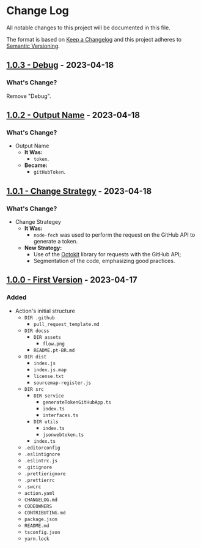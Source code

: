 # Change Log

All notable changes to this project will be documented in this file.

The format is based on [Keep a Changelog](http://keepachangelog.com/) and this project adheres to [Semantic Versioning](http://semver.org/).

## [1.0.3 - Debug](https://github.com/padupe/action-generate-token-github-app/releases/tag/1.0.3) - 2023-04-18

### What's Change?

Remove "Debug".

## [1.0.2 - Output Name](https://github.com/padupe/action-generate-token-github-app/releases/tag/1.0.2) - 2023-04-18

### What's Change?

- Output Name
  - **It Was:**
    - `token`.
  - **Became:**
    - `gitHubToken`.

## [1.0.1 - Change Strategy](https://github.com/padupe/action-generate-token-github-app/releases/tag/1.0.1) - 2023-04-18

### What's Change?

- Change Strategey
  - **It Was:**
    - `node-fech` was used to perform the request on the GitHub API to generate a token.
  - **New Strategy:**
    - Use of the [Octokit](https://www.npmjs.com/package/@octokit/core) library for requests with the GitHub API;
    - Segmentation of the code, emphasizing good practices.

## [1.0.0 - First Version](https://github.com/padupe/action-generate-token-github-app/releases/tag/1.0.0) - 2023-04-17

### Added

- Action's initial structure
    - `DIR .github`
      - `pull_request_template.md`
    - `DIR docss`
      - `DIR assets`
        - `flow.png`
      - `README.pt-BR.md`
    - `DIR dist`
      - `index.js`
      - `index.js.map`
      - `license.txt`
      - `sourcemap-register.js`
    - `DIR src`
      - `DIR service`
        - `generateTokenGitHubApp.ts`
        - `index.ts`
        - `interfaces.ts`
      - `DIR utils`
        - `index.ts`
        - `jsonwebtoken.ts`
      - `index.ts`
    - `.editorconfig`
    - `.eslintignore`
    - `.eslintrc.js`
    - `.gitignore`
    - `.prettierignore`
    - `.prettierrc`
    - `.swcrc`
    - `action.yaml`
    - `CHANGELOG.md`
    - `CODEOWNERS`
    - `CONTRIBUTING.md`
    - `package.json`
    - `README.md`
    - `tsconfig.json`
    - `yarn.lock`
